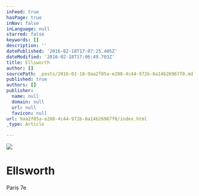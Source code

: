 ```yaml
---
inFeed: true
hasPage: true
inNav: false
inLanguage: null
starred: false
keywords: []
description: ''
datePublished: '2016-02-18T17:07:25.405Z'
dateModified: '2016-02-18T17:06:49.703Z'
title: Ellsworth
author: []
sourcePath: _posts/2016-02-18-9aa2f05a-e288-4c44-972b-8a14b26967f0.md
published: true
authors: []
publisher:
  name: null
  domain: null
  url: null
  favicon: null
url: 9aa2f05a-e288-4c44-972b-8a14b26967f0/index.html
_type: Article

---
```

![](https://s3-us-west-2.amazonaws.com/the-grid-img/p/5dded089dacc9eeca98f7d8dd4df593dee4bc142.jpg)

# Ellsworth

Paris 7e